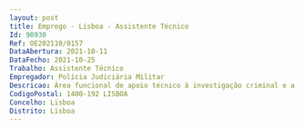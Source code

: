 ```yaml
--- 
layout: post
title: Emprego - Lisboa - Assistente Técnico
Id: 90930
Ref: OE202110/0157
DataAbertura: 2021-10-11
DataFecho: 2021-10-25
Trabalho: Assistente Técnico
Empregador: Polícia Judiciária Militar
Descricao: Área funcional de apoio técnico à investigação criminal e a administração da Polícia Judiciária Militar, área dos Recursos Humanos – Secretaria Geral.  Efetuar a receção, registo, distribuição e expedição de toda a correspondência   Executar tarefas relacionadas com apoio administrativo, de secretariado e reprodução de documentos, como o Balanço Social e Sistema de Informação e Organização do Estado    Elaborar a Ordem de Serviço e Guias de Marcha   Organizar os processos individuais pessoal civil   Atualizar dados relacionados com a assiduidade dos funcionários   Coadjuvar a chefia na organização dos processos de avaliação dos funcionários civis (SIADAP).   Manter atualizadas as aplicações informáticas em uso    Manutenção do arquivo geral de militares e civis atualizados   Atualização e manutenção das bases de dados de pessoal   Executar outros serviços relacionados com a atividade diária da Secretária Geral.
CodigoPostal: 1400-192 LISBOA
Concelho: Lisboa
Distrito: Lisboa
--- 
```

